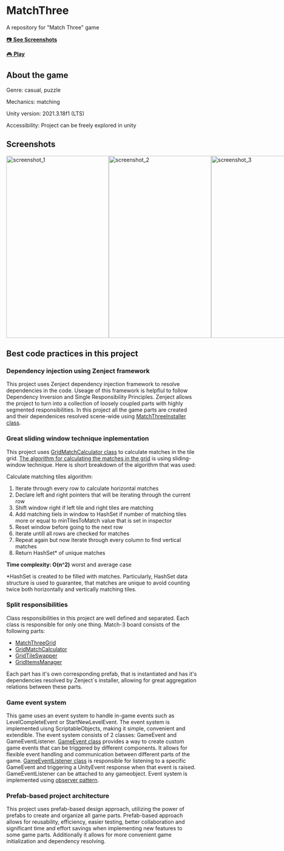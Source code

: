 # MatchThree
A repository for "Match Three" game

[:camera: **See Screenshots**](#screenshots)

[:video_game: **Play**](https://play.google.com/store/apps/details?id=com.YankeeZulu.MatchTiles)

## About the game
Genre: casual, puzzle

Mechanics: matching

Unity version: 2021.3.18f1 (LTS)

Accessibility: Project can be freely explored in unity

## Screenshots
<div style="display:flex;">
  <img src="https://github.com/YankeeZuluDev/SpaceShooter/assets/129124150/c99eaba6-4fce-4d39-8b4b-3cbad337c8bd" alt="screenshot_1" width="270" height="480">
  <img src="https://github.com/YankeeZuluDev/SpaceShooter/assets/129124150/add881eb-9f36-4931-a2c0-a36a9c3981e8" alt="screenshot_2" width="270" height="480">
  <img src="https://github.com/YankeeZuluDev/SpaceShooter/assets/129124150/4115c62a-f65e-47df-9a03-bc12b88f325f" alt="screenshot_3" width="270" height="480">
</div>

## Best сode practices in this project

### Dependency injection using Zenject framework
This project uses Zenject dependency injection framework to resolve dependencies in the code. Useage of this framework is helpflul to follow Dependency Inversion and Single Responsibility Principles. Zenject allows the project to turn into a collection of loosely coupled parts with highly segmented responsibilities. In this project all the game parts are created and their dependenices resolved scene-wide using [MatchThreeInstaller class](https://github.com/YankeeZuluDev/MatchThree/blob/main/Assets/Scripts/Installers/MatchThreeInstaller.cs).

### Great sliding window technique inplementation
This project uses [GridMatchCalculator class](https://github.com/YankeeZuluDev/MatchThree/blob/main/Assets/Scripts/MatchThreeGrid/GridMatchCalculator.cs) to calculate matches in the tile grid. [The algorithm for calculating the matches in the grid](https://github.com/YankeeZuluDev/MatchThree/blob/0cfa622b094a41b9b341866270ac7b3d3b0b4475/Assets/Scripts/MatchThreeGrid/GridMatchCalculator.cs#L114C42-L114C42) is using sliding-window technique. Here is short breakdown of the algorithm that was used:

  Calculate matching tiles algorithm:
  1. Iterate through every row to calculate horizontal matches
  1. Declare left and right pointers that will be iterating through the current row
  2. Shift window right if left tile and right tiles are matching
  3. Add matching tiels in window to HashSet if number of matching tiles more or equal to minTilesToMatch value that is set in inspector
  4. Reset window before going to the next row
  5. Iterate untill all rows are checked for matches
  6. Repeat again but now iterate through every column to find vertical matches
  7. Return HashSet* of unique matches
     
**Time complexity: O(n^2)** worst and average case

*HashSet is created to be filled with matches. Particularly, HashSet data structure is used to guarantee, that matches are unique to avoid counting twice both horizontally and vertically matching tiles.

### Split responsibilities
Class responsibilities in this project are well defined and separated. Each class is responsible for only one thing. Match-3 board consists of the following parts:
* [MatchThreeGrid](https://github.com/YankeeZuluDev/MatchThree/blob/main/Assets/Scripts/MatchThreeGrid/MatchThreeGrid.cs)
* [GridMatchCalculator](https://github.com/YankeeZuluDev/MatchThree/blob/main/Assets/Scripts/MatchThreeGrid/GridMatchCalculator.cs)
* [GridTileSwapper](https://github.com/YankeeZuluDev/MatchThree/blob/main/Assets/Scripts/MatchThreeGrid/GridTileSwapper.cs)
* [GridItemsManager](https://github.com/YankeeZuluDev/MatchThree/blob/main/Assets/Scripts/MatchThreeGrid/GridItemsManager.cs)

Each part has it's own corresponding prefab, that is instantiated and has it's dependencies resolved by Zenject`s installer, allowing for great aggregation relations between these parts.

### Game event system
This game uses an event system to handle in-game events such as LevelCompleteEvent or StartNewLevelEvent. The event system is implemented uisng ScriptableObjects, making it simple, convenient and extendible. The event system consists of 2 classes: GameEvent and GameEventListener. [GameEvent class](https://github.com/YankeeZuluDev/MatchThree/blob/main/Assets/Scripts/Events/GameEvent.cs) provides a way to create custom game events that can be triggered by different components. It allows for flexible event handling and communication between different parts of the game. [GameEventListener class](https://github.com/YankeeZuluDev/MatchThree/blob/main/Assets/Scripts/Events/GameEventListener.cs) is responsible for listening to a specific GameEvent and triggering a UnityEvent response when that event is raised. GameEventListener can be attached to any gameobject. Event system is implemented using [observer pattern](https://en.wikipedia.org/wiki/Observer_pattern).

### Prefab-based project architecture
This project uses prefab-based design approach, utilizing the power of prefabs to create and organize all game parts. Prefab-based approach allows for reusability, efficiency, easier testing, better collaboration and significant time and effort savings when implementing new features to some game parts. Additionally it allows for more convenient game initialization and dependency resolving.
